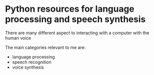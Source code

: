 # Python resources for language processing and speech synthesis

There are many different aspect to interacting with a computer with the human voice

The main categories relevant to me are:

- language processing
- speech recognition
- voice synthesis


